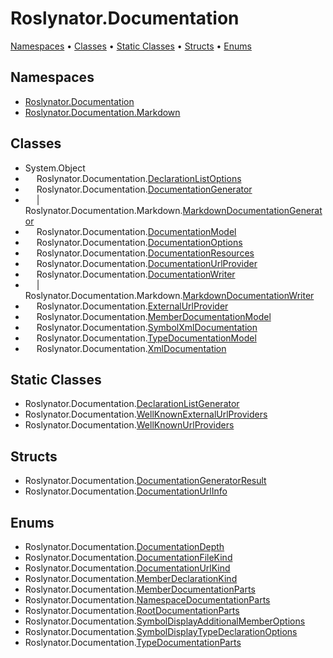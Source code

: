 <a name="_top"></a>

# Roslynator\.Documentation

[Namespaces](#namespaces) &#x2022; [Classes](#classes) &#x2022; [Static Classes](#static-classes) &#x2022; [Structs](#structs) &#x2022; [Enums](#enums)

## Namespaces

* [Roslynator.Documentation](..\..\docs\apiRoslynator/Documentation/README.md#_top)
* [Roslynator.Documentation.Markdown](..\..\docs\apiRoslynator/Documentation/Markdown/README.md#_top)

## Classes

* System\.Object
* &emsp; Roslynator\.Documentation\.[DeclarationListOptions](..\..\docs\apiRoslynator/Documentation/DeclarationListOptions/README.md#_top)
* &emsp; Roslynator\.Documentation\.[DocumentationGenerator](..\..\docs\apiRoslynator/Documentation/DocumentationGenerator/README.md#_top)
* &emsp; \| &emsp; Roslynator\.Documentation\.Markdown\.[MarkdownDocumentationGenerator](..\..\docs\apiRoslynator/Documentation/Markdown/MarkdownDocumentationGenerator/README.md#_top)
* &emsp; Roslynator\.Documentation\.[DocumentationModel](..\..\docs\apiRoslynator/Documentation/DocumentationModel/README.md#_top)
* &emsp; Roslynator\.Documentation\.[DocumentationOptions](..\..\docs\apiRoslynator/Documentation/DocumentationOptions/README.md#_top)
* &emsp; Roslynator\.Documentation\.[DocumentationResources](..\..\docs\apiRoslynator/Documentation/DocumentationResources/README.md#_top)
* &emsp; Roslynator\.Documentation\.[DocumentationUrlProvider](..\..\docs\apiRoslynator/Documentation/DocumentationUrlProvider/README.md#_top)
* &emsp; Roslynator\.Documentation\.[DocumentationWriter](..\..\docs\apiRoslynator/Documentation/DocumentationWriter/README.md#_top)
* &emsp; \| &emsp; Roslynator\.Documentation\.Markdown\.[MarkdownDocumentationWriter](..\..\docs\apiRoslynator/Documentation/Markdown/MarkdownDocumentationWriter/README.md#_top)
* &emsp; Roslynator\.Documentation\.[ExternalUrlProvider](..\..\docs\apiRoslynator/Documentation/ExternalUrlProvider/README.md#_top)
* &emsp; Roslynator\.Documentation\.[MemberDocumentationModel](..\..\docs\apiRoslynator/Documentation/MemberDocumentationModel/README.md#_top)
* &emsp; Roslynator\.Documentation\.[SymbolXmlDocumentation](..\..\docs\apiRoslynator/Documentation/SymbolXmlDocumentation/README.md#_top)
* &emsp; Roslynator\.Documentation\.[TypeDocumentationModel](..\..\docs\apiRoslynator/Documentation/TypeDocumentationModel/README.md#_top)
* &emsp; Roslynator\.Documentation\.[XmlDocumentation](..\..\docs\apiRoslynator/Documentation/XmlDocumentation/README.md#_top)

## Static Classes

* Roslynator\.Documentation\.[DeclarationListGenerator](..\..\docs\apiRoslynator/Documentation/DeclarationListGenerator/README.md#_top)
* Roslynator\.Documentation\.[WellKnownExternalUrlProviders](..\..\docs\apiRoslynator/Documentation/WellKnownExternalUrlProviders/README.md#_top)
* Roslynator\.Documentation\.[WellKnownUrlProviders](..\..\docs\apiRoslynator/Documentation/WellKnownUrlProviders/README.md#_top)

## Structs

* Roslynator\.Documentation\.[DocumentationGeneratorResult](..\..\docs\apiRoslynator/Documentation/DocumentationGeneratorResult/README.md#_top)
* Roslynator\.Documentation\.[DocumentationUrlInfo](..\..\docs\apiRoslynator/Documentation/DocumentationUrlInfo/README.md#_top)

## Enums

* Roslynator\.Documentation\.[DocumentationDepth](..\..\docs\apiRoslynator/Documentation/DocumentationDepth/README.md#_top)
* Roslynator\.Documentation\.[DocumentationFileKind](..\..\docs\apiRoslynator/Documentation/DocumentationFileKind/README.md#_top)
* Roslynator\.Documentation\.[DocumentationUrlKind](..\..\docs\apiRoslynator/Documentation/DocumentationUrlKind/README.md#_top)
* Roslynator\.Documentation\.[MemberDeclarationKind](..\..\docs\apiRoslynator/Documentation/MemberDeclarationKind/README.md#_top)
* Roslynator\.Documentation\.[MemberDocumentationParts](..\..\docs\apiRoslynator/Documentation/MemberDocumentationParts/README.md#_top)
* Roslynator\.Documentation\.[NamespaceDocumentationParts](..\..\docs\apiRoslynator/Documentation/NamespaceDocumentationParts/README.md#_top)
* Roslynator\.Documentation\.[RootDocumentationParts](..\..\docs\apiRoslynator/Documentation/RootDocumentationParts/README.md#_top)
* Roslynator\.Documentation\.[SymbolDisplayAdditionalMemberOptions](..\..\docs\apiRoslynator/Documentation/SymbolDisplayAdditionalMemberOptions/README.md#_top)
* Roslynator\.Documentation\.[SymbolDisplayTypeDeclarationOptions](..\..\docs\apiRoslynator/Documentation/SymbolDisplayTypeDeclarationOptions/README.md#_top)
* Roslynator\.Documentation\.[TypeDocumentationParts](..\..\docs\apiRoslynator/Documentation/TypeDocumentationParts/README.md#_top)
